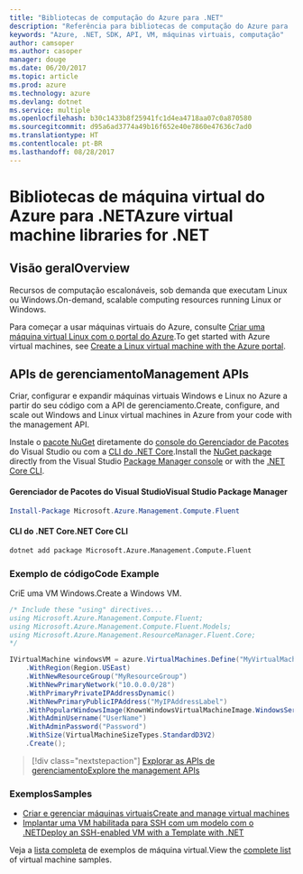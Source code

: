 ```yaml
---
title: "Bibliotecas de computação do Azure para .NET"
description: "Referência para bibliotecas de computação do Azure para .NET"
keywords: "Azure, .NET, SDK, API, VM, máquinas virtuais, computação"
author: camsoper
ms.author: casoper
manager: douge
ms.date: 06/20/2017
ms.topic: article
ms.prod: azure
ms.technology: azure
ms.devlang: dotnet
ms.service: multiple
ms.openlocfilehash: b30c1433b8f25941fc1d4ea4718aa07c0a870580
ms.sourcegitcommit: d95a6ad3774a49b16f652e40e7860e47636c7ad0
ms.translationtype: HT
ms.contentlocale: pt-BR
ms.lasthandoff: 08/28/2017
---
```

# <a name="azure-virtual-machine-libraries-for-net"></a><span data-ttu-id="c8a83-104">Bibliotecas de máquina virtual do Azure para .NET</span><span class="sxs-lookup"><span data-stu-id="c8a83-104">Azure virtual machine libraries for .NET</span></span>

## <a name="overview"></a><span data-ttu-id="c8a83-105">Visão geral</span><span class="sxs-lookup"><span data-stu-id="c8a83-105">Overview</span></span>

<span data-ttu-id="c8a83-106">Recursos de computação escalonáveis, sob demanda que executam Linux ou Windows.</span><span class="sxs-lookup"><span data-stu-id="c8a83-106">On-demand, scalable computing resources running Linux or Windows.</span></span>

<span data-ttu-id="c8a83-107">Para começar a usar máquinas virtuais do Azure, consulte [Criar uma máquina virtual Linux com o portal do Azure](https://review.docs.microsoft.com/en-us/azure/virtual-machines/linux/quick-create-portal).</span><span class="sxs-lookup"><span data-stu-id="c8a83-107">To get started with Azure virtual machines, see [Create a Linux virtual machine with the Azure portal](https://review.docs.microsoft.com/en-us/azure/virtual-machines/linux/quick-create-portal).</span></span>

## <a name="management-apis"></a><span data-ttu-id="c8a83-108">APIs de gerenciamento</span><span class="sxs-lookup"><span data-stu-id="c8a83-108">Management APIs</span></span>

<span data-ttu-id="c8a83-109">Criar, configurar e expandir máquinas virtuais Windows e Linux no Azure a partir do seu código com a API de gerenciamento.</span><span class="sxs-lookup"><span data-stu-id="c8a83-109">Create, configure, and scale out Windows and Linux virtual machines in Azure from your code with the management API.</span></span>

<span data-ttu-id="c8a83-110">Instale o [pacote NuGet](https://www.nuget.org/packages/Microsoft.Azure.Management.Compute.Fluent) diretamente do [console do Gerenciador de Pacotes][PackageManager] do Visual Studio ou com a [CLI do .NET Core][DotNetCLI].</span><span class="sxs-lookup"><span data-stu-id="c8a83-110">Install the [NuGet package](https://www.nuget.org/packages/Microsoft.Azure.Management.Compute.Fluent) directly from the Visual Studio [Package Manager console][PackageManager] or with the [.NET Core CLI][DotNetCLI].</span></span>

#### <a name="visual-studio-package-manager"></a><span data-ttu-id="c8a83-111">Gerenciador de Pacotes do Visual Studio</span><span class="sxs-lookup"><span data-stu-id="c8a83-111">Visual Studio Package Manager</span></span>

```powershell
Install-Package Microsoft.Azure.Management.Compute.Fluent
```

#### <a name="net-core-cli"></a><span data-ttu-id="c8a83-112">CLI do .NET Core</span><span class="sxs-lookup"><span data-stu-id="c8a83-112">.NET Core CLI</span></span>

```bash
dotnet add package Microsoft.Azure.Management.Compute.Fluent
```

### <a name="code-example"></a><span data-ttu-id="c8a83-113">Exemplo de código</span><span class="sxs-lookup"><span data-stu-id="c8a83-113">Code Example</span></span>

<span data-ttu-id="c8a83-114">CriE uma VM Windows.</span><span class="sxs-lookup"><span data-stu-id="c8a83-114">Create a Windows VM.</span></span>

```csharp
/* Include these "using" directives...
using Microsoft.Azure.Management.Compute.Fluent;
using Microsoft.Azure.Management.Compute.Fluent.Models;
using Microsoft.Azure.Management.ResourceManager.Fluent.Core;
*/

IVirtualMachine windowsVM = azure.VirtualMachines.Define("MyVirtualMachine")
    .WithRegion(Region.USEast)
    .WithNewResourceGroup("MyResourceGroup")
    .WithNewPrimaryNetwork("10.0.0.0/28")
    .WithPrimaryPrivateIPAddressDynamic()
    .WithNewPrimaryPublicIPAddress("MyIPAddressLabel")
    .WithPopularWindowsImage(KnownWindowsVirtualMachineImage.WindowsServer2012R2Datacenter)
    .WithAdminUsername("UserName")
    .WithAdminPassword("Password")
    .WithSize(VirtualMachineSizeTypes.StandardD3V2)
    .Create();
```

> [!div class="nextstepaction"]
> [<span data-ttu-id="c8a83-115">Explorar as APIs de gerenciamento</span><span class="sxs-lookup"><span data-stu-id="c8a83-115">Explore the management APIs</span></span>](https://review.docs.microsoft.com/en-us/dotnet/api/overview/azure/virtualmachines/management?view=azure-dotnet)

### <a name="samples"></a><span data-ttu-id="c8a83-116">Exemplos</span><span class="sxs-lookup"><span data-stu-id="c8a83-116">Samples</span></span>

* [<span data-ttu-id="c8a83-117">Criar e gerenciar máquinas virtuais</span><span class="sxs-lookup"><span data-stu-id="c8a83-117">Create and manage virtual machines</span></span>](/dotnet/azure/dotnet-sdk-azure-virtual-machine-samples)
* [<span data-ttu-id="c8a83-118">Implantar uma VM habilitada para SSH com um modelo com o .NET</span><span class="sxs-lookup"><span data-stu-id="c8a83-118">Deploy an SSH-enabled VM with a Template with .NET</span></span>](https://azure.microsoft.com/en-us/resources/samples/resource-manager-dotnet-template-deployment/)

<span data-ttu-id="c8a83-119">Veja a [lista completa](https://azure.microsoft.com/en-us/resources/samples/?platform=dotnet&term=VM) de exemplos de máquina virtual.</span><span class="sxs-lookup"><span data-stu-id="c8a83-119">View the [complete list](https://azure.microsoft.com/en-us/resources/samples/?platform=dotnet&term=VM) of virtual machine samples.</span></span>

[PackageManager]: https://docs.microsoft.com/nuget/tools/package-manager-console
[DotNetCLI]: https://docs.microsoft.com/en-us/dotnet/core/tools/dotnet-add-package
